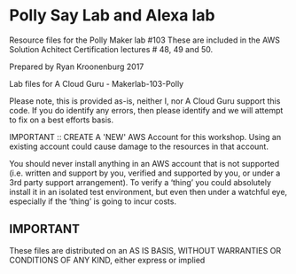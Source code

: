 # Polly Say Lab and Alexa lab

Resource files for the Polly Maker lab #103
These are included in the AWS Solution Achitect Certification lectures # 48, 49 and 50.

Prepared by Ryan Kroonenburg 2017

Lab files for A Cloud Guru - Makerlab-103-Polly

Please note, this is provided as-is, neither I, nor A Cloud Guru support this code. If you do identify any errors, then please identify and we will attempt to fix on a best efforts basis.

IMPORTANT :: CREATE A 'NEW' AWS Account for this workshop. Using an existing account could cause damage to the resources in that account.

You should never install anything in an AWS account that is not supported (i.e. written and support by you, verified and supported by you, or under a 3rd party support arrangement).  To verify a ‘thing’ you could absolutely install it in an isolated test environment, but even then under a watchful eye, especially if the ‘thing’ is going to incur costs.

## IMPORTANT

These files are distributed on an AS IS BASIS, WITHOUT WARRANTIES OR CONDITIONS OF ANY KIND, either express or implied
